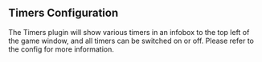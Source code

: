 ## Timers Configuration
The Timers plugin will show various timers in an infobox to the top left of the game window, and all timers can be switched on or off. Please refer to the config for more information.
